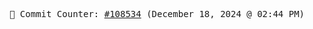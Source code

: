 <p align="center">
    <samp>
        📮 Commit Counter: <a href="https://github.com/Javascript-void0/Javascript-void0/commits/main">#108534</a> (December 18, 2024 @ 02:44 PM)
    </samp>
</p>